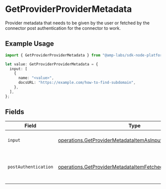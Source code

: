 # GetProviderProviderMetadata

Provider metadata that needs to be given by the user or fetched by the connector post authentication for the connector to work.

## Example Usage

```typescript
import { GetProviderProviderMetadata } from "@amp-labs/sdk-node-platform/models/operations";

let value: GetProviderProviderMetadata = {
  input: [
    {
      name: "<value>",
      docsURL: "https://example.com/how-to-find-subdomain",
    },
  ],
};
```

## Fields

| Field                                                                                                                                        | Type                                                                                                                                         | Required                                                                                                                                     | Description                                                                                                                                  |
| -------------------------------------------------------------------------------------------------------------------------------------------- | -------------------------------------------------------------------------------------------------------------------------------------------- | -------------------------------------------------------------------------------------------------------------------------------------------- | -------------------------------------------------------------------------------------------------------------------------------------------- |
| `input`                                                                                                                                      | [operations.GetProviderMetadataItemAsInput](../../models/operations/getprovidermetadataitemasinput.md)[]                                     | :heavy_minus_sign:                                                                                                                           | Metadata provided as manual input                                                                                                            |
| `postAuthentication`                                                                                                                         | [operations.GetProviderMetadataItemFetchedPostAuthentication](../../models/operations/getprovidermetadataitemfetchedpostauthentication.md)[] | :heavy_minus_sign:                                                                                                                           | Metadata fetched by the connector post authentication                                                                                        |